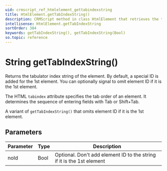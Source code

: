 ```yaml
---
uid: crmscript_ref_htmlelement_gettabindexstring
title: HtmlElement.getTabIndexString()
description: CRMScript method in class HtmlElement that retrieves the tabulator index string of the element
intellisense: HtmlElement.getTabIndexString
sortOrder: 384
keywords: getTabIndexString(), getTabIndexString(Bool)
so.topic: reference
---
```


# String getTabIndexString()

Returns the tabulator index string of the element. By default, a special ID is added for the 1st element. You can optionally signal to omit element ID if it is the 1st element.

The HTML `tabindex` attribute specifies the tab order of an element. It determines the sequence of entering fields with Tab or Shift+Tab.

A variant of `getTabIndexString()` that omits element ID if it is the 1st element.

## Parameters

| Parameter | Type | Description |
|---|---|---|
| noId | Bool | Optional. Don't add element ID to the string if it is the 1st element |
